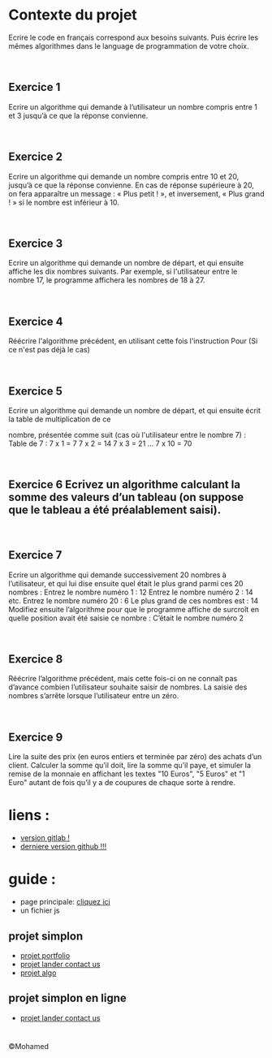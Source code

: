 # Contexte du projet
Ecrire le code en français correspond aux besoins suivants. Puis écrire les mêmes algorithmes dans le language de programmation de votre choix.

​

## Exercice 1

Ecrire un algorithme qui demande à l’utilisateur un nombre compris entre 1 et 3 jusqu’à ce que la réponse convienne.

​

## Exercice 2

Ecrire un algorithme qui demande un nombre compris entre 10 et 20, jusqu’à ce que la réponse convienne. En cas de réponse supérieure à 20, on fera apparaître un message : « Plus petit ! », et inversement, « Plus grand ! » si le nombre est inférieur à 10.

​

## Exercice 3

Ecrire un algorithme qui demande un nombre de départ, et qui ensuite affiche les dix nombres suivants. Par exemple, si l'utilisateur entre le nombre 17, le programme affichera les nombres de 18 à 27.

​

## Exercice 4

Réécrire l'algorithme précédent, en utilisant cette fois l'instruction Pour (Si ce n'est pas déjà le cas)

​

## Exercice 5

Ecrire un algorithme qui demande un nombre de départ, et qui ensuite écrit la table de multiplication de ce

nombre, présentée comme suit (cas où l'utilisateur entre le nombre 7) : Table de 7 : 7 x 1 = 7 7 x 2 = 14 7 x 3 = 21 ... 7 x 10 = 70

​

## Exercice 6 Ecrivez un algorithme calculant la somme des valeurs d’un tableau (on suppose que le tableau a été préalablement saisi).

​

## Exercice 7

Ecrire un algorithme qui demande successivement 20 nombres à l’utilisateur, et qui lui dise ensuite quel était le plus grand parmi ces 20 nombres : Entrez le nombre numéro 1 : 12 Entrez le nombre numéro 2 : 14 etc. Entrez le nombre numéro 20 : 6 Le plus grand de ces nombres est : 14 Modifiez ensuite l’algorithme pour que le programme affiche de surcroît en quelle position avait été saisie ce nombre : C’était le nombre numéro 2

​

## Exercice 8

Réécrire l’algorithme précédent, mais cette fois-ci on ne connaît pas d’avance combien l’utilisateur souhaite saisir de nombres. La saisie des nombres s’arrête lorsque l’utilisateur entre un zéro.

​

## Exercice 9

Lire la suite des prix (en euros entiers et terminée par zéro) des achats d’un client. Calculer la somme qu’il doit, lire la somme qu’il paye, et simuler la remise de la monnaie en affichant les textes "10 Euros", "5 Euros" et "1 Euro" autant de fois qu’il y a de coupures de chaque sorte à rendre.

# liens :
- [version gitlab !](https://gitlab.com/nfr.mo.boucherba/introduction-a-l-algorithmique)
- [derniere version github !!!](https://github.com/mohamed25100/introduction-l-algorithmique)

# guide :
- page principale: [cliquez ici](http://localhost:5500/ex.js)
- un fichier js

## projet simplon
- [projet portfolio](https://github.com/mohamed25100/mon-portfolio)
- [projet  lander contact us](https://github.com/mohamed25100/projet-lander-contact-us)
- [projet algo](https://github.com/mohamed25100/introduction-l-algorithmique)

## projet simplon en ligne
- [projet  lander contact us](https://mohamed-boucherba.fr/projet-lander-contact-us)
#
&copy;Mohamed